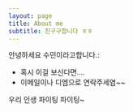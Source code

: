 ```yaml
---
layout: page
title: About me
subtitle: 친구구합니다 ㅎㅎ
---
```


안녕하세요 수민이라고합니다.:

- 혹시 이걸 보신다면....
- 이메일이나 디엠으로 연락주세염~~

우리 인생 파이팅 파이팅~ 
